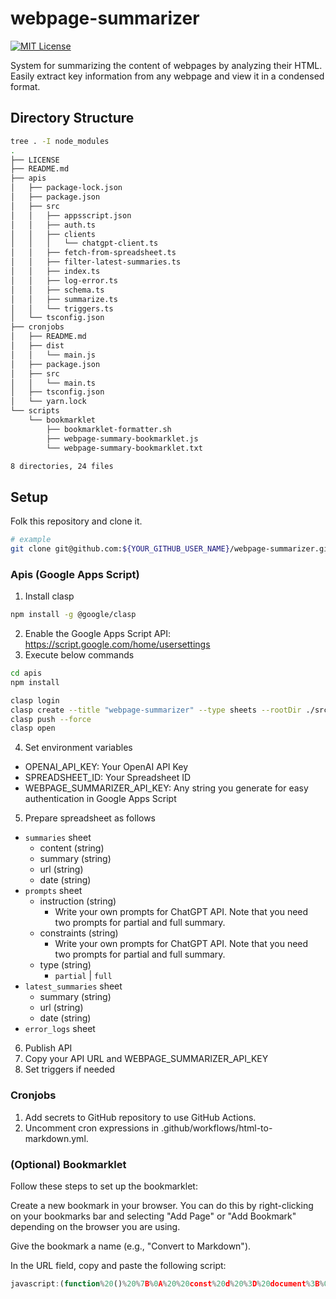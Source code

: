 # webpage-summarizer

[![MIT License](http://img.shields.io/badge/license-MIT-blue.svg?style=flat)](LICENSE)

System for summarizing the content of webpages by analyzing their HTML. Easily extract key information from any webpage and view it in a condensed format.

## Directory Structure

```sh
tree . -I node_modules
.
├── LICENSE
├── README.md
├── apis
│   ├── package-lock.json
│   ├── package.json
│   ├── src
│   │   ├── appsscript.json
│   │   ├── auth.ts
│   │   ├── clients
│   │   │   └── chatgpt-client.ts
│   │   ├── fetch-from-spreadsheet.ts
│   │   ├── filter-latest-summaries.ts
│   │   ├── index.ts
│   │   ├── log-error.ts
│   │   ├── schema.ts
│   │   ├── summarize.ts
│   │   └── triggers.ts
│   └── tsconfig.json
├── cronjobs
│   ├── README.md
│   ├── dist
│   │   └── main.js
│   ├── package.json
│   ├── src
│   │   └── main.ts
│   ├── tsconfig.json
│   └── yarn.lock
└── scripts
    └── bookmarklet
        ├── bookmarklet-formatter.sh
        ├── webpage-summary-bookmarklet.js
        └── webpage-summary-bookmarklet.txt

8 directories, 24 files
```

## Setup

Folk this repository and clone it.

```sh
# example
git clone git@github.com:${YOUR_GITHUB_USER_NAME}/webpage-summarizer.git
```

### Apis (Google Apps Script)

1. Install clasp

```sh
npm install -g @google/clasp
```

2. Enable the Google Apps Script API: https://script.google.com/home/usersettings
3. Execute below commands

```sh
cd apis
npm install

clasp login
clasp create --title "webpage-summarizer" --type sheets --rootDir ./src
clasp push --force
clasp open
```

4. Set environment variables

- OPENAI_API_KEY: Your OpenAI API Key
- SPREADSHEET_ID: Your Spreadsheet ID
- WEBPAGE_SUMMARIZER_API_KEY: Any string you generate for easy authentication in Google Apps Script

5. Prepare spreadsheet as follows

- `summaries` sheet
  - content (string)
  - summary (string)
  - url (string)
  - date (string)
- `prompts` sheet
  - instruction (string)
    - Write your own prompts for ChatGPT API. Note that you need two prompts for partial and full summary.
  - constraints (string)
    - Write your own prompts for ChatGPT API. Note that you need two prompts for partial and full summary.
  - type (string)
    - `partial` | `full`
- `latest_summaries` sheet
  - summary (string)
  - url (string)
  - date (string)
- `error_logs` sheet

6. Publish API
7. Copy your API URL and WEBPAGE_SUMMARIZER_API_KEY
8. Set triggers if needed

### Cronjobs

1. Add secrets to GitHub repository to use GitHub Actions.
2. Uncomment cron expressions in .github/workflows/html-to-markdown.yml.

### (Optional) Bookmarklet

Follow these steps to set up the bookmarklet:

Create a new bookmark in your browser. You can do this by right-clicking on your bookmarks bar and selecting "Add Page" or "Add Bookmark" depending on the browser you are using.

Give the bookmark a name (e.g., "Convert to Markdown").

In the URL field, copy and paste the following script:

```js
javascript:(function%20()%20%7B%0A%20%20const%20d%20%3D%20document%3B%0A%20%20let%20s%20%3D%20d.createElement('script')%3B%0A%20%20s.src%20%3D%20'https%3A%2F%2Funpkg.com%2Fturndown%405.0.3%2Fdist%2Fturndown.js'%3B%0A%20%20s.onload%20%3D%20async%20function%20()%20%7B%0A%20%20%20%20const%20clonedBody%20%3D%20d.body.cloneNode(true)%3B%0A%0A%20%20%20%20const%20tags%20%3D%20%5B'header'%2C%20'footer'%2C%20'style'%2C%20'script'%2C%20'noscript'%5D%3B%0A%0A%20%20%20%20%2F%2F%20Remove%20the%20above%20tags%20beforehand%20as%20they%20create%20noise.%0A%20%20%20%20for%20(const%20tag%20of%20tags)%20%7B%0A%20%20%20%20%20%20const%20elements%20%3D%20clonedBody.getElementsByTagName(tag)%3B%0A%20%20%20%20%20%20for%20(let%20i%20%3D%20elements.length%20-%201%3B%20i%20%3E%3D%200%3B%20i--)%20%7B%0A%20%20%20%20%20%20%20%20elements%5Bi%5D.parentNode.removeChild(elements%5Bi%5D)%3B%0A%20%20%20%20%20%20%7D%0A%20%20%20%20%7D%0A%0A%20%20%20%20%2F%2F%20Convert%20to%20Markdown%20format%0A%20%20%20%20const%20turndownService%20%3D%20new%20TurndownService()%3B%0A%20%20%20%20const%20markdown%20%3D%20turndownService.turndown(clonedBody.innerHTML)%3B%0A%0A%20%20%20%20%2F%2F%20We%20remove%20the%20contents%20of%20the%20parentheses%0A%20%20%20%20%2F%2F%20because%20we%20believe%20that%20they%20often%20contain%20URLs%2C%20supplementary%20information%2C%0A%20%20%20%20%2F%2F%20and%20other%20strings%20that%20are%20meaningless%20to%20ChatGPT.%0A%20%20%20%20const%20trimmedMarkdown%20%3D%20markdown.replace(%2F%5C(%5B%5E()%5D*%5C)%2Fg%2C%20'')%3B%0A%0A%20%20%20%20const%20newWindow%20%3D%20window.open()%3B%0A%20%20%20%20newWindow.document.write('%3Cpre%3E'%20%2B%20trimmedMarkdown%20%2B%20'%3C%2Fpre%3E')%3B%0A%20%20%20%20newWindow.document.close()%3B%0A%20%20%7D%3B%0A%20%20d.body.appendChild(s)%3B%0A%7D)()%3B

```
